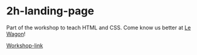 # 2h-landing-page
Part of the workshop to teach HTML and CSS.
Come know us better at [Le Wagon](https://www.lewagon.com/pt-BR/rio)!

[Workshop-link](https://lewagon.github.io/landing/)
